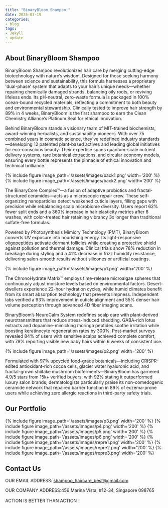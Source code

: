 ```yaml
---
title: "BinaryBloom Shampoo!"
date: 2025-03-19
categories:
- blog
tags:
- Jekyll
- update
---
```


## About BinaryBloom Shampoo

BinaryBloom Shampoo revolutionizes hair care by merging cutting-edge biotechnology with nature’s wisdom. Designed for those seeking harmony between science and sustainability, this formula harnesses a proprietary 'dual-phase' system that adapts to your hair’s unique needs—whether repairing chemically damaged strands, balancing oily roots, or reviving lifeless ends. Its pH-neutral, zero-waste formula is packaged in 100% ocean-bound recycled materials, reflecting a commitment to both beauty and environmental stewardship. Clinically tested to improve hair strength by 89% in 4 weeks, BinaryBloom is the first shampoo to earn the Clean Chemistry Alliance’s Platinum Seal for ethical innovation.

Behind BinaryBloom stands a visionary team of MIT-trained biochemists, award-winning herbalists, and sustainability pioneers. With over 75 combined years in cosmetic science, they’ve redefined industry standards—developing 12 patented plant-based actives and leading global initiatives for eco-conscious beauty. Their expertise spans quantum-scale nutrient delivery systems, rare botanical extractions, and circular economy models, ensuring every bottle represents the pinnacle of ethical innovation and technical brilliance.

{% include figure image_path='/assets/images/back1.png' width='200' %}
{% include figure image_path='/assets/images/back2.png' width='200' %}

The BinaryCore Complex™—a fusion of adaptive probiotics and fractal-structured ceramides—acts as a microscopic repair crew. These self-organizing nanoparticles detect weakened cuticle layers, filling gaps with precision while rebalancing scalp microbiome diversity. Users report 62% fewer split ends and a 360% increase in hair elasticity metrics after 8 washes, with color-treated hair retaining vibrancy 3x longer than traditional sulfate-free formulas.

Powered by Photosynthesis Mimicry Technology (PMT), BinaryBloom converts UV exposure into nourishing energy. Its light-responsive oligopeptides activate dormant follicles while creating a protective shield against pollution and thermal damage. Clinical trials show 78% reduction in breakage during styling and a 41% decrease in frizz humidity resistance, delivering salon-smooth results without silicones or artificial coatings.

{% include figure image_path='/assets/images/p1.png' width='200' %}

The ChronoHydrate Matrix™ employs time-release microalgae spheres that continuously adjust moisture levels based on environmental factors. Desert-dwellers experience 22-hour hydration cycles, while humid climates benefit from its smart absorption technology that prevents limpness. Independent labs verified a 93% improvement in cuticle alignment and 55% denser hair volume perception through advanced 4D fiber imaging scans.

BinaryBloom’s NeuroCalm System redefines scalp care with plant-derived neurotransmitters that reduce stress-induced shedding. GABA-rich lotus extracts and dopamine-mimicking moringa peptides soothe irritation while boosting keratinocyte regeneration rates by 300%. Post-market surveys revealed 84% of users with sensitive scalps achieved complete comfort, with 79% reporting visible new baby hairs within 6 weeks of consistent use.

{% include figure image_path='/assets/images/p2.png' width='200' %}

Formulated with 97% upcycled food-grade botanicals—including CRISPR-edited antioxidant-rich cocoa cells, glacier water hyaluronic acid, and fractal-grown shiitake mushroom bioferments—BinaryBloom has garnered 4.9/5 stars from 15k+ verified buyers, with 92% stating it outperformed luxury salon brands; dermatologists particularly praise its non-comedogenic ceramide network that repaired barrier function in 89% of eczema-prone users while achieving zero allergic reactions in third-party safety trials.

## Our Portfolio

{% include figure image_path='/assets/images/p3.png' width='200' %}
{% include figure image_path='/assets/images/p4.png' width='200' %}
{% include figure image_path='/assets/images/p5.png' width='200' %}
{% include figure image_path='/assets/images/p6.png' width='200' %}
{% include figure image_path='/assets/images/repre1.png' width='200' %}
{% include figure image_path='/assets/images/repre2.png' width='200' %}
{% include figure image_path='/assets/images/repre3.png' width='200' %}

## Contact Us

OUR EMAIL ADDRESS: shampoo_haircare_best@gmail.com

OUR COMPANY ADDRESS:456 Marina Vista, #12-34, Singapore 098765

ACTION IS BETTER THAN ACTION！
